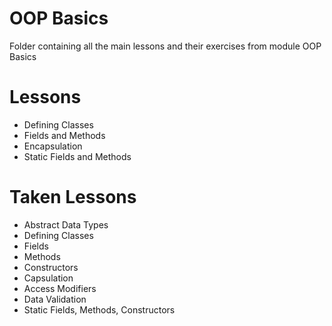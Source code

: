 # OOP Basics
Folder containing all the main lessons and their exercises from module OOP Basics
# Lessons
 - Defining Classes
 - Fields and Methods
 - Encapsulation
 - Static Fields and Methods
# Taken Lessons
  - Abstract Data Types
  - Defining Classes
  - Fields
  - Methods
  - Constructors
  - Capsulation
  - Access Modifiers
  - Data Validation
  - Static Fields, Methods, Constructors
